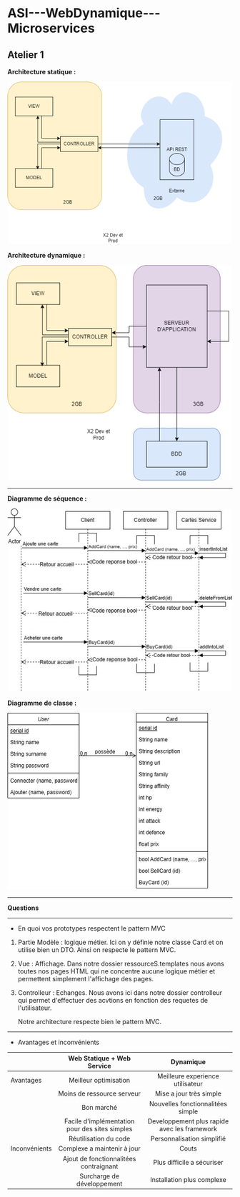 # ASI---WebDynamique---Microservices
## Atelier 1 

**Architecture statique :**

![Schéma statique](/img/Static%20V2.drawio.png)

**Architecture dynamique :** 

![Schéma dynamique](/img/Dynamique%20V1.drawio.png)

---

**Diagramme de séquence :** 

![Diagramme séquence](/img/Diagramme-Sequence.jpg)


**Diagramme de classe :** 

![Diagramme classe](/img/Diagramme-Classe.jpg)

---

**Questions**

---

* En quoi vos prototypes respectent le pattern MVC  
1. Partie Modèle : logique métier. Ici on y définie notre classe Card et on utilise bien un DTO. Ainsi on respecte le pattern MVC.

2. Vue : Affichage. Dans notre dossier ressourceS.templates nous avons toutes nos pages HTML qui ne concentre aucune logique métier et permettent simplement l'affichage des pages.

3. Controlleur : Echanges. Nous avons ici dans notre dossier controlleur qui permet d'effectuer des acvtions en fonction des requetes de l'utilisateur.

    Notre architecture respecte bien le pattern MVC.


 
 ---
* Avantages et inconvénients 

|| Web Statique + Web Service | Dynamique |
| :--------------- |:---------------:|:---------------:|
| Avantages |   Meilleur optimisation | Meilleure experience utilisateur |
| |   Moins de ressource serveur | Mise a jour très simple |
| |   Bon marché | Nouvelles fonctionnalitées simple |
| |   Facile d'implémentation pour des sites simples | Developpement plus rapide avec les framework |
| |   Réutilisation du code | Personnalisation simplifié |
| Inconvénients | Complexe a maintenir à jour | Couts |
| | Ajout de fonctionnalitées contraignant | Plus difficile a sécuriser |
| | Surcharge de développement | Installation plus complexe |